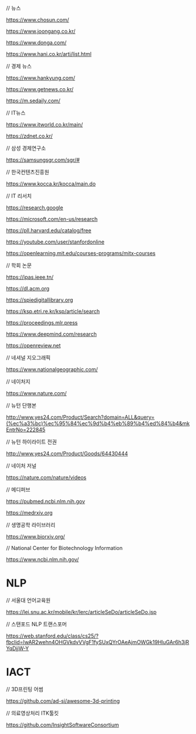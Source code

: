 // 뉴스

https://www.chosun.com/

https://www.joongang.co.kr/

https://www.donga.com/

https://www.hani.co.kr/arti/list.html

// 경제 뉴스

https://www.hankyung.com/

https://www.getnews.co.kr/

https://m.sedaily.com/

// IT뉴스

https://www.itworld.co.kr/main/

https://zdnet.co.kr/

// 삼성 경제연구소

https://samsungsgr.com/sgr/#

// 한국컨텐츠진흥원

https://www.kocca.kr/kocca/main.do

// IT 리서치

https://research.google

https://microsoft.com/en-us/research

https://pll.harvard.edu/catalog/free

https://youtube.com/user/stanfordonline

https://openlearning.mit.edu/courses-programs/mitx-courses

// 학회 논문

https://ipas.ieee.tn/

https://dl.acm.org

https://spiedigitallibrary.org

https://ksp.etri.re.kr/ksp/article/search

https://proceedings.mlr.press

https://www.deepmind.com/research

https://openreview.net


// 네셔널 지오그래픽

https://www.nationalgeographic.com/

// 네이처지

https://www.nature.com/

// 뉴턴 단행본

http://www.yes24.com/Product/Search?domain=ALL&query=(%ec%a3%bc)%ec%95%84%ec%9d%b4%eb%89%b4%ed%84%b4&mkEntrNo=222845

// 뉴턴 하이라이트 전권

http://www.yes24.com/Product/Goods/64430444

// 네이처 저널

https://nature.com/nature/videos

// 메디퍼브

https://pubmed.ncbi.nlm.nih.gov

https://medrxiv.org

// 생명공학 라이브러리

https://www.biorxiv.org/

// National Center for Biotechnology Information

https://www.ncbi.nlm.nih.gov/

# NLP

// 서울대 언어교육원

https://lei.snu.ac.kr/mobile/kr/lerc/articleSeDo/articleSeDo.jsp

// 스탠포드 NLP 트랜스포머

https://web.stanford.edu/class/cs25/?fbclid=IwAR2wehn4OHGVkdvVVgF1fySUxQYrOAeAjmOWGk19HluGAr6h3jRYqDjjW-Y

# IACT

// 3D프린팅 어썸

https://github.com/ad-si/awesome-3d-printing

// 의료영상처리 ITK툴킷 

https://github.com/InsightSoftwareConsortium

